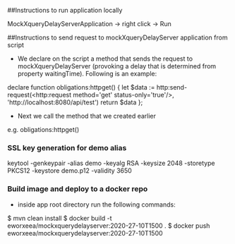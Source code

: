 ##Instructions to run application locally

MockXqueryDelayServerApplication -> right click -> Run

##Instructions to send request to mockXqueryDelayServer application from script

* We declare on the script a method that sends the request to mockXqueryDelayServer (provoking a delay that is determined from property waitingTime). 
  Following is an example: 

declare function obligations:httpget() {
  let $data := http:send-request(<http:request method='get' status-only='true'/>, 'http://localhost:8080/api/test')
  return $data
};

* Next we call the method that we created earlier

e.g. obligations:httpget()


### SSL key generation for demo alias
keytool -genkeypair -alias demo -keyalg RSA -keysize 2048 -storetype PKCS12 -keystore demo.p12 -validity 3650

### Build image and deploy to a docker repo 
- inside app root directory run the following commands:

$ mvn clean install 
$ docker build -t eworxeea/mockxquerydelayserver:2020-27-10T1500 .
$ docker push eworxeea/mockxquerydelayserver:2020-27-10T1500 
